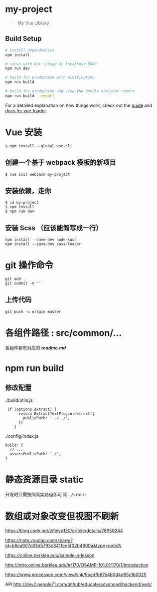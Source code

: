 # my-project

> My Vue Library

## Build Setup

``` bash
# install dependencies
npm install

# serve with hot reload at localhost:8080
npm run dev

# build for production with minification
npm run build

# build for production and view the bundle analyzer report
npm run build --report
```

For a detailed explanation on how things work, check out the [guide](http://vuejs-templates.github.io/webpack/) and [docs for vue-loader](http://vuejs.github.io/vue-loader).


# Vue 安装
```
$ npm install --global vue-cli
```
## 创建一个基于 webpack 模板的新项目
```
$ vue init webpack my-project
```
## 安装依赖，走你
```
$ cd my-project
$ npm install
$ npm run dev
```
## 安装 Scss （应该能简写成一行）
```
npm install --save-dev node-sass
npm install --save-dev sass-loader
```


# git 操作命令
```
git add .
git commit -m ''
```
## 上传代码
```
git push -u origin master
```
# 各组件路径 : src/common/...
各组件都有对应的 ***readme.md***


# npm run build
## 修改配置
./build/utils.js
```
 if (options.extract) {
      return ExtractTextPlugin.extract({
        publicPath: '../../',
      })
    }
```
./config/index.js
```
build: {
  // ...
  assetsPublicPath: './',
}
```
# 静态资源目录 static
开发时只需按照真实路径即可
即 `./static`


# 数组或对象改变但视图不刷新
https://blog.csdn.net/zifeiyu130/article/details/78950244





https://note.youdao.com/share/?id=b8ea907c83d5793c3411ee5f02b4600a&type=note#/


https://online.berklee.edu/sample-a-lesson

http://intro.online.berklee.edu/#/170/OSAMP-101.01/170/1/introduction

https://www.processon.com/view/link/5badfb87e4b0d4d65c1b0025


API
http://dev2.people71.com/github/educate/advanced/backend/web/
